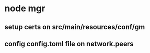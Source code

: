 # node mgr

## setup certs on src/main/resources/conf/gm

## config config.toml file on network.peers

